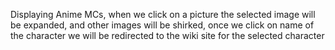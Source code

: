 Displaying Anime MCs, when we click on a picture the selected  image will be expanded, and other images will be shirked,  once we click on name of the character we will be redirected to the wiki site for the selected character
